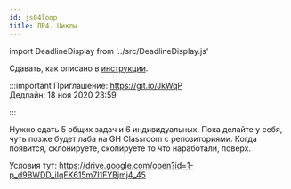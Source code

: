 ```yaml
---
id: js04loop
title: ЛР4. Циклы
---
```


import DeadlineDisplay from '../src/DeadlineDisplay.js'

Сдавать, как описано в [инструкции](labs.md).

:::important
Приглашение: https://git.io/JkWqP <br/>
Дедлайн: 18 ноя 2020 23:59

<DeadlineDisplay />
:::

Нужно сдать 5 общих задач и 6 индивидуальных. Пока делайте у себя, чуть позже будет лаба на GH Classroom c репозиториями. Когда появится, склонируете, скопируете то что наработали, поверх.

Условия тут: https://drive.google.com/open?id=1-p_d9BWDD_iIqFK615m7I1FYBjmj4_45

